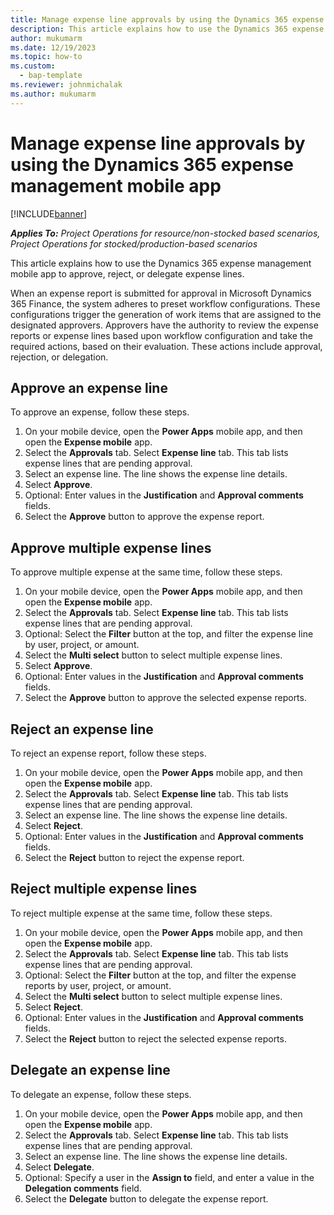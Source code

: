 ```yaml
---
title: Manage expense line approvals by using the Dynamics 365 expense management mobile app
description: This article explains how to use the Dynamics 365 expense management mobile app to manage expense line approvals.
author: mukumarm
ms.date: 12/19/2023
ms.topic: how-to
ms.custom: 
  - bap-template
ms.reviewer: johnmichalak
ms.author: mukumarm
---
```


# Manage expense line approvals by using the Dynamics 365 expense management mobile app

[!INCLUDE[banner](../includes/banner.md)]

_**Applies To:** Project Operations for resource/non-stocked based scenarios, Project Operations for stocked/production-based scenarios_

This article explains how to use the Dynamics 365 expense management mobile app to approve, reject, or delegate expense lines.

When an expense report is submitted for approval in Microsoft Dynamics 365 Finance, the system adheres to preset workflow configurations. These configurations trigger the generation of work items that are assigned to the designated approvers. Approvers have the authority to review the expense reports or expense lines based upon workflow configuration and take the required actions, based on their evaluation. These actions include approval, rejection, or delegation.

## Approve an expense line

To approve an expense, follow these steps.

1. On your mobile device, open the **Power Apps** mobile app, and then open the **Expense mobile** app.
1. Select the **Approvals** tab. Select **Expense line** tab. This tab lists expense lines that are pending approval.
1. Select an expense line. The line shows the expense line details.
1. Select **Approve**.
1. Optional: Enter values in the **Justification** and **Approval comments** fields.
1. Select the **Approve** button to approve the expense report.

## Approve multiple expense lines

To approve multiple expense at the same time, follow these steps.

1. On your mobile device, open the **Power Apps** mobile app, and then open the **Expense mobile** app.
1. Select the **Approvals** tab. Select **Expense line** tab. This tab lists expense lines that are pending approval.
1. Optional: Select the **Filter** button at the top, and filter the expense line by user, project, or amount.
1. Select the **Multi select** button to select multiple expense lines.
1. Select **Approve**.
1. Optional: Enter values in the **Justification** and **Approval comments** fields.
1. Select the **Approve** button to approve the selected expense reports.

## Reject an expense line

To reject an expense report, follow these steps.

1. On your mobile device, open the **Power Apps** mobile app, and then open the **Expense mobile** app.
1. Select the **Approvals** tab.  Select **Expense line** tab. This tab lists expense lines that are pending approval.
1. Select an expense line. The line shows the expense line details.
1. Select **Reject**.
1. Optional: Enter values in the **Justification** and **Approval comments** fields.
1. Select the **Reject** button to reject the expense report.

## Reject multiple expense lines

To reject multiple expense at the same time, follow these steps.

1. On your mobile device, open the **Power Apps** mobile app, and then open the **Expense mobile** app.
1. Select the **Approvals** tab. Select **Expense line** tab. This tab lists expense lines that are pending approval.
1. Optional: Select the **Filter** button at the top, and filter the expense reports by user, project, or amount.
1. Select the **Multi select** button to select multiple expense lines.
1. Select **Reject**.
1. Optional: Enter values in the **Justification** and **Approval comments** fields.
1. Select the **Reject** button to reject the selected expense reports.

## Delegate an expense line

To delegate an expense, follow these steps.

1. On your mobile device, open the **Power Apps** mobile app, and then open the **Expense mobile** app.
1. Select the **Approvals** tab. Select **Expense line** tab. This tab lists expense lines that are pending approval.
1. Select an expense line. The line shows the expense line details.
1. Select **Delegate**.
1. Optional: Specify a user in the **Assign to** field, and enter a value in the **Delegation comments** field.
1. Select the **Delegate** button to delegate the expense report.

